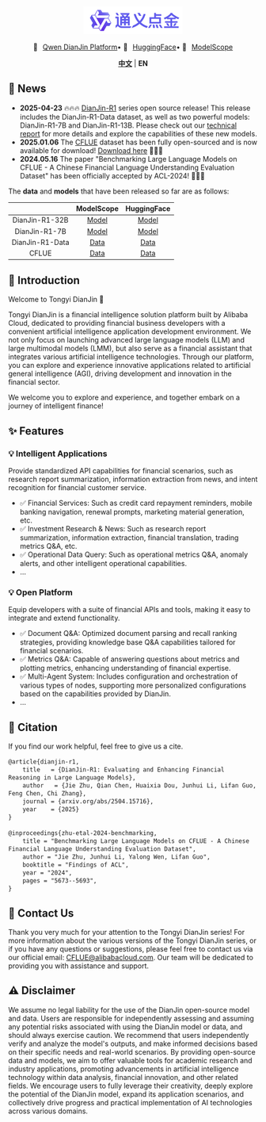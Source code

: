 <div align="center">
    <img src="images/dianjin_logo.png" alt="DianJin Logo" style="width: 200px;">
    <p align="center" style="display: flex; flex-direction: row; justify-content: center; align-items: center">
        💜 <a href="https://tongyi.aliyun.com/dianjin" target="_blank" style="margin-left: 10px">Qwen DianJin Platform</a>  •
        🤗 <a href="https://huggingface.co/DianJin" target="_blank" style="margin-left: 10px">HuggingFace</a>  • 
        🤖 <a href="https://modelscope.cn/organization/tongyi_dianjin" target="_blank" style="margin-left: 10px">ModelScope</a> 
    </p>

[**中文**](README_zh.md) | **EN**

</div>

## 🚀 News 
- **2025-04-23** 🔥🔥🔥 [DianJin-R1](DianJin-R1/README.md) series open source release! This release includes the DianJin-R1-Data dataset, as well as two powerful models: DianJin-R1-7B and DianJin-R1-13B. Please check out our [technical report](https://arxiv.org/abs/2504.15716) for more details and explore the capabilities of these new models.
- **2025.01.06** The [CFLUE](https://github.com/aliyun/cflue) dataset has been fully open-sourced and is now available for download! [Download here](https://www.modelscope.cn/datasets/tongyi_dianjin/CFLUE) 🚀🚀🚀
- **2024.05.16** The paper "Benchmarking Large Language Models on CFLUE - A Chinese Financial Language Understanding Evaluation Dataset" has been officially accepted by ACL-2024! 🚀🚀🚀

The **data** and **models** that have been released so far are as follows:

|                 |                         ModelScope                          |               HuggingFace                |
|:---------------:|:-----------------------------------------------------------:|:----------------------------------------:|
| DianJin-R1-32B  | [Model](https://modelscope.cn/organization/tongyi_dianjin)  | [Model](https://huggingface.co/DianJin/) |
|  DianJin-R1-7B  | [Model](https://modelscope.cn/organization/tongyi_dianjin)  | [Model](https://huggingface.co/DianJin/) |
| DianJin-R1-Data | [Data](https://modelscope.cn/organization/tongyi_dianjin)  | [Data](https://huggingface.co/DianJin/)  |
|      CFLUE      | [Data](https://modelscope.cn/datasets/tongyi_dianjin/CFLUE) | [Data](https://huggingface.co/DianJin/)  |

## 📝 Introduction

Welcome to Tongyi DianJin 👋

Tongyi DianJin is a financial intelligence solution platform built by Alibaba Cloud, 
dedicated to providing financial business developers with a convenient artificial intelligence application development environment. 
We not only focus on launching advanced large language models (LLM) and large multimodal models (LMM), but also serve as a financial assistant that integrates various artificial intelligence technologies. 
Through our platform, you can explore and experience innovative applications related to artificial general intelligence (AGI), driving development and innovation in the financial sector.

We welcome you to explore and experience, and together embark on a journey of intelligent finance!

## ✨ Features

### 💡 Intelligent Applications

Provide standardized API capabilities for financial scenarios, such as research report summarization, information extraction from news, and intent recognition for financial customer service.

- ✅ Financial Services: Such as credit card repayment reminders, mobile banking navigation, renewal prompts, marketing material generation, etc.
- ✅ Investment Research & News: Such as research report summarization, information extraction, financial translation, trading metrics Q&A, etc.
- ✅ Operational Data Query: Such as operational metrics Q&A, anomaly alerts, and other intelligent operational capabilities.
- ...

### 💡 Open Platform

Equip developers with a suite of financial APIs and tools, making it easy to integrate and extend functionality.

- ✅ Document Q&A: Optimized document parsing and recall ranking strategies, providing knowledge base Q&A capabilities tailored for financial scenarios.
- ✅ Metrics Q&A: Capable of answering questions about metrics and plotting metrics, enhancing understanding of financial expertise.
- ✅ Multi-Agent System: Includes configuration and orchestration of various types of nodes, supporting more personalized configurations based on the capabilities provided by DianJin.
- ...

## 🔖 Citation

If you find our work helpful, feel free to give us a cite.

```
@article{dianjin-r1,
    title   = {DianJin-R1: Evaluating and Enhancing Financial Reasoning in Large Language Models}, 
    author   = {Jie Zhu, Qian Chen, Huaixia Dou, Junhui Li, Lifan Guo, Feng Chen, Chi Zhang},
    journal = {arxiv.org/abs/2504.15716},
    year    = {2025}
}

@inproceedings{zhu-etal-2024-benchmarking,
    title = "Benchmarking Large Language Models on CFLUE - A Chinese Financial Language Understanding Evaluation Dataset",
    author = "Jie Zhu, Junhui Li, Yalong Wen, Lifan Guo",
    booktitle = "Findings of ACL",
    year = "2024",
    pages = "5673--5693",
}
```

## 🤝 Contact Us

Thank you very much for your attention to the Tongyi DianJin series! 
For more information about the various versions of the Tongyi DianJin series, 
or if you have any questions or suggestions, please feel free to contact us via our official email: CFLUE@alibabacloud.com. 
Our team will be dedicated to providing you with assistance and support.

## ⚠️ Disclaimer

We assume no legal liability for the use of the DianJin open-source model and data. Users are responsible for independently assessing and assuming any potential risks associated with using the DianJin model or data, and should always exercise caution.
We recommend that users independently verify and analyze the model's outputs, and make informed decisions based on their specific needs and real-world scenarios.
By providing open-source data and models, we aim to offer valuable tools for academic research and industry applications, promoting advancements in artificial intelligence technology within data analysis, financial innovation, and other related fields.
We encourage users to fully leverage their creativity, deeply explore the potential of the DianJin model, expand its application scenarios, and collectively drive progress and practical implementation of AI technologies across various domains.
